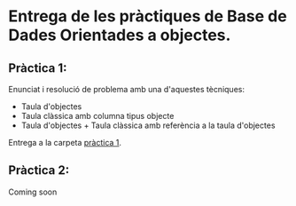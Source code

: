 # Entrega de les pràctiques de Base de Dades Orientades a objectes.

## Pràctica 1: 

Enunciat i resolució de problema amb una d'aquestes tècniques:

* Taula d'objectes
* Taula clàssica amb columna tipus objecte
* Taula d'objectes + Taula clàssica amb referència a la taula d'objectes

Entrega a la carpeta [pràctica 1](./practica01).

## Pràctica 2: 
Coming soon
